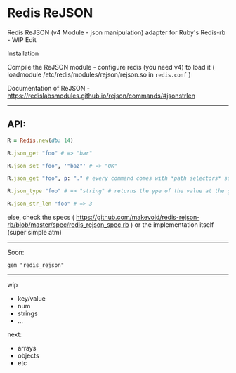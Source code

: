# Redis ReJSON

Redis ReJSON (v4 Module - json manipulation) adapter for Ruby's Redis-rb - WIP Edit

Installation 

Compile the ReJSON module - configure redis (you need v4) to load it ( loadmodule /etc/redis/modules/rejson/rejson.so in `redis.conf` ) 


Documentation of ReJSON - https://redislabsmodules.github.io/rejson/commands/#jsonstrlen

---

## API:

```rb
R = Redis.new(db: 14)

R.json_get "foo" # => "bar"

R.json_set "foo", '"baz"' # => "OK"

R.json_get "foo", p: "." # every command comes with *path selectors* support (you can traverse json arrays and objects and set child values - . is the root)

R.json_type "foo" # => "string" # returns the ype of the value at the given key

R.json_str_len "foo" # => 3

```

else, check the specs ( https://github.com/makevoid/redis-rejson-rb/blob/master/spec/redis_rejson_spec.rb ) or the implementation itself (super simple atm)

---

Soon:

```
gem "redis_rejson"
```

---

wip

- key/value
- num
- strings
- ...

next:

- arrays
- objects
- etc


